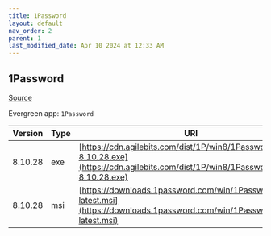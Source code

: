 ```yaml
---
title: 1Password
layout: default
nav_order: 2
parent: 1
last_modified_date: Apr 10 2024 at 12:33 AM
---
```


## 1Password

[Source](https://1password.com/)

Evergreen app: `1Password`

| Version | Type | URI                                                                                                                                    |
| ------- | ---- | -------------------------------------------------------------------------------------------------------------------------------------- |
| 8.10.28 | exe  | [https://cdn.agilebits.com/dist/1P/win8/1PasswordSetup-8.10.28.exe](https://cdn.agilebits.com/dist/1P/win8/1PasswordSetup-8.10.28.exe) |
| 8.10.28 | msi  | [https://downloads.1password.com/win/1PasswordSetup-latest.msi](https://downloads.1password.com/win/1PasswordSetup-latest.msi)         |
